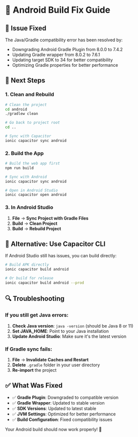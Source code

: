 # 🔧 Android Build Fix Guide

## 🚨 **Issue Fixed**
The Java/Gradle compatibility error has been resolved by:
- Downgrading Android Gradle Plugin from 8.0.0 to 7.4.2
- Updating Gradle wrapper from 8.0.2 to 7.6.1
- Updating target SDK to 34 for better compatibility
- Optimizing Gradle properties for better performance

## 🚀 **Next Steps**

### **1. Clean and Rebuild**
```bash
# Clean the project
cd android
./gradlew clean

# Go back to project root
cd ..

# Sync with Capacitor
ionic capacitor sync android
```

### **2. Build the App**
```bash
# Build the web app first
npm run build

# Sync with Android
ionic capacitor sync android

# Open in Android Studio
ionic capacitor open android
```

### **3. In Android Studio**
1. **File** → **Sync Project with Gradle Files**
2. **Build** → **Clean Project**
3. **Build** → **Rebuild Project**

## 📱 **Alternative: Use Capacitor CLI**

If Android Studio still has issues, you can build directly:

```bash
# Build APK directly
ionic capacitor build android

# Or build for release
ionic capacitor build android --prod
```

## 🔍 **Troubleshooting**

### **If you still get Java errors:**
1. **Check Java version**: `java -version` (should be Java 8 or 11)
2. **Set JAVA_HOME**: Point to your Java installation
3. **Update Android Studio**: Make sure it's the latest version

### **If Gradle sync fails:**
1. **File** → **Invalidate Caches and Restart**
2. **Delete** `.gradle` folder in your user directory
3. **Re-import** the project

## ✅ **What Was Fixed**

- ✅ **Gradle Plugin**: Downgraded to compatible version
- ✅ **Gradle Wrapper**: Updated to stable version
- ✅ **SDK Versions**: Updated to latest stable
- ✅ **JVM Settings**: Optimized for better performance
- ✅ **Build Configuration**: Fixed compatibility issues

Your Android build should now work properly! 🎉
